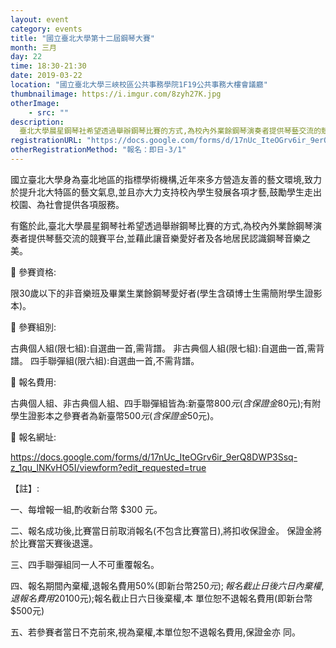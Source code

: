 ```yaml
---
layout: event
category: events
title: "國立臺北大學第十二屆鋼琴大賽"
month: 三月
day: 22
time: 18:30-21:30
date: 2019-03-22
location: "國立臺北大學三峽校區公共事務學院1F19公共事務大樓會議廳"
thumbnailimage: https://i.imgur.com/8zyh27K.jpg
otherImage:
    - src: ""
description:
  臺北大學晨星鋼琴社希望透過舉辦鋼琴比賽的方式,為校內外業餘鋼琴演奏者提供琴藝交流的競賽平台,並藉此讓音樂愛好者及各地居民認識鋼琴音樂之美。
registrationURL: "https://docs.google.com/forms/d/17nUc_IteOGrv6ir_9erQ8DWP3Ssq-z_1qu_lNKvHO5I/viewform?edit_requested=true"
otherRegistrationMethod: "報名：即日-3/1"
---
```


國立臺北大學身為臺北地區的指標學術機構,近年來多方營造友善的藝文環境,致力於提升北大特區的藝文氣息,並且亦大力支持校內學生發展各項才藝,鼓勵學生走出校園、為社會提供各項服務。

有鑑於此,臺北大學晨星鋼琴社希望透過舉辦鋼琴比賽的方式,為校內外業餘鋼琴演奏者提供琴藝交流的競賽平台,並藉此讓音樂愛好者及各地居民認識鋼琴音樂之美。

 參賽資格:

限30歲以下的非音樂班及畢業生業餘鋼琴愛好者(學生含碩博士生需簡附學生證影
本)。

 參賽組別:

古典個人組(限七組):自選曲一首,需背譜。
非古典個人組(限七組):自選曲一首,需背譜。
四手聯彈組(限六組):自選曲一首,不需背譜。

 報名費用:

古典個人組、非古典個人組、四手聯彈組皆為:新臺幣$800元(含保證金$80元);有附學生證影本之參賽者為新臺幣$500元(含保證金$50元)。

 報名網址:

<https://docs.google.com/forms/d/17nUc_IteOGrv6ir_9erQ8DWP3Ssq-z_1qu_lNKvHO5I/viewform?edit_requested=true>

【註】:

一、每增報一組,酌收新台幣 $300 元。

二、報名成功後,比賽當日前取消報名(不包含比賽當日),將扣收保證金。
保證金將於比賽當天賽後退還。

三、四手聯彈組同一人不可重覆報名。

四、報名期間內棄權,退報名費用50%(即新台幣$250元);報名截止日後六
日內棄權,退報名費用20%(即新台幣$100元);報名截止日六日後棄權,本
單位恕不退報名費用(即新台幣$500元)

五、若參賽者當日不克前來,視為棄權,本單位恕不退報名費用,保證金亦
同。
